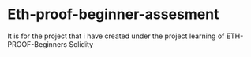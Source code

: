 # Eth-proof-beginner-assesment
It is for the project that i have created under the project learning of ETH-PROOF-Beginners Solidity 
